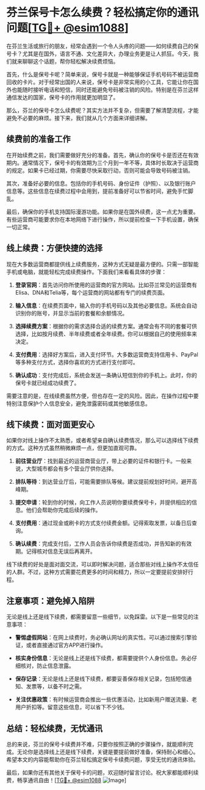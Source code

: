 # 芬兰保号卡怎么续费？轻松搞定你的通讯问题[[TG💪+ @esim1088](https://t.me/s/esim1088)]

在芬兰生活或旅行的朋友，经常会遇到一个令人头疼的问题——如何续费自己的保号卡？尤其是在国外，语言不通、文化差异大，办理业务更是让人抓狂。今天，我们就来聊聊这个话题，帮你轻松解决续费烦恼。

首先，什么是保号卡呢？简单来说，保号卡就是一种能够保证手机号码不被运营商回收的卡片。对于经常出国的人来说，保号卡是非常实用的小工具，它能让你在国外也能随时接听电话和短信，同时还能避免号码被注销的风险。特别是在芬兰这样通信发达的国家，保号卡的作用就更加明显了。

那么，芬兰的保号卡怎么续费呢？其实方法并不复杂，但需要了解清楚流程，才能避免不必要的麻烦。接下来，我们就从几个方面来详细讲解。

## 续费前的准备工作

在开始续费之前，我们需要做好充分的准备。首先，确认你的保号卡是否还在有效期内。通常情况下，保号卡的有效期为三个月到一年不等，具体时长取决于运营商的规定。如果卡已经过期，你需要尽快采取行动，否则可能会导致号码被注销。

其次，准备好必要的信息。包括你的手机号码、身份证件（护照）、以及银行账户信息等。这些信息在续费过程中会用到，提前准备好可以节省时间，避免手忙脚乱。

最后，确保你的手机支持国际漫游功能。如果你是在国外续费，这一点尤为重要。有些运营商可能要求你在本地网络下进行操作，所以提前检查一下手机设置，确保一切正常。

## 线上续费：方便快捷的选择

现在大多数运营商都提供线上续费服务，这种方式无疑是最方便的。只需一部智能手机或电脑，就能轻松完成续费操作。下面我们来看看具体的步骤：

1. **登录官网**：首先访问你所使用的运营商的官方网站。比如芬兰常见的运营商有Elisa、DNA和Telia等，每个运营商的网站都有专门的续费页面。

2. **输入信息**：在续费页面中，输入你的手机号码以及其他必要信息。系统会自动识别你的账号，并显示当前的套餐和余额情况。

3. **选择续费方案**：根据你的需求选择合适的续费方案。通常会有不同的套餐可供选择，比如按月续费、半年续费或者全年续费。你可以根据自己的使用频率来决定。

4. **支付费用**：选择好方案后，进入支付环节。大多数运营商支持信用卡、PayPal等多种支付方式，选择你喜欢的方式进行支付即可。

5. **确认成功**：支付完成后，系统会发送一条确认短信到你的手机上。此时，你的保号卡就已经成功续费了。

需要注意的是，在线续费虽然方便，但也存在一定的风险。因此，在操作过程中要特别注意保护个人信息安全，避免泄露密码或其他敏感信息。

## 线下续费：面对面更安心

如果你对线上操作不太熟悉，或者希望亲自确认续费情况，那么可以选择线下续费的方式。这种方式虽然稍微麻烦一点，但更加直观可靠。

1. **前往营业厅**：找到最近的运营商营业厅，带上必要的证件和银行卡。一般来说，大型城市都会有多个营业厅供你选择。

2. **排队等待**：到达营业厅后，可能需要排队等候。建议提前规划好时间，避开高峰期。

3. **提交申请**：轮到你的时候，向工作人员说明你要续费保号卡，并提供相应的信息。他们会帮助你完成后续的操作。

4. **支付费用**：通过现金或刷卡的方式支付续费金额。记得索取发票，以备日后查询。

5. **确认续费**：完成支付后，工作人员会告诉你续费是否成功，并告知新的有效期。记得核对信息无误后再离开。

线下续费的好处是面对面交流，可以即时解决问题，适合那些对线上操作不太信任的人群。不过，这种方式需要花费更多的时间和精力，所以一定要提前安排好行程。

## 注意事项：避免掉入陷阱

无论是线上还是线下续费，都需要留意一些细节，以免踩雷。以下是一些常见的注意事项：

- **警惕虚假网站**：在网上续费时，务必确认网址的真实性。可以通过搜索引擎验证，或者直接通过官方APP进行操作。

- **核实身份信息**：无论是线上还是线下续费，都需要提供个人身份信息。务必仔细核对，防止信息泄露。

- **保存记录**：无论是线上还是线下续费，都要妥善保存相关记录，包括短信通知、发票等，以备不时之需。

- **关注优惠政策**：有时候运营商会推出一些优惠活动，比如新用户赠送流量、老用户折扣等。留意这些信息，可以省下不少钱。

## 总结：轻松续费，无忧通讯

总的来说，芬兰的保号卡续费并不难，只要你按照正确的步骤操作，就能顺利完成。无论你是选择线上还是线下续费，关键是要提前做好准备，保持耐心和细心。希望本文的内容能帮助你在芬兰轻松搞定保号卡续费问题，享受无忧的通讯体验。

最后，如果你还有其他关于保号卡的问题，欢迎随时留言讨论。祝大家都能顺利续费，畅享通讯自由！[[TG💪+ @esim1088](https://t.me/s/esim1088) ![Image](https://i.postimg.cc/4NQfJmqS/Snipaste-2025-05-13-00-14-12.png)]